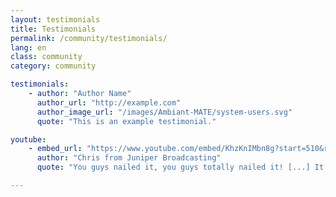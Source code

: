 ```yaml
---
layout: testimonials
title: Testimonials
permalink: /community/testimonials/
lang: en
class: community
category: community

testimonials:
    - author: "Author Name"
      author_url: "http://example.com"
      author_image_url: "/images/Ambiant-MATE/system-users.svg"
      quote: "This is an example testimonial."

youtube:
    - embed_url: "https://www.youtube.com/embed/KhzKnIMbn8g?start=510&rel=0"
      author: "Chris from Juniper Broadcasting"
      quote: "You guys nailed it, you guys totally nailed it! [...] It's just click, click, click and you're going."

---
```

